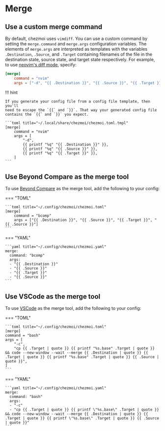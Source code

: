 # Merge

## Use a custom merge command

By default, chezmoi uses `vimdiff`. You can use a custom command by setting the
`merge.command` and `merge.args` configuration variables. The elements of
`merge.args` are interpreted as templates with the variables `.Destination`,
`.Source`, and `.Target` containing filenames of the file in the destination
state, source state, and target state respectively. For example, to use
[neovim's diff mode][nvim], specify:

```toml title="~/.config/chezmoi/chezmoi.toml"
[merge]
    command = "nvim"
    args = ["-d", "{{ .Destination }}", "{{ .Source }}", "{{ .Target }}"]
```

!!! hint

    If you generate your config file from a config file template, then you'll
    need to escape the `{{` and `}}`. That way your generated config file
    contains the `{{` and `}}` you expect.

    ```toml title="~/.local/share/chezmoi/chezmoi.toml.tmpl"
    [merge]
        command = "nvim"
        args = [
            "-d",
            {{ printf "%q" "{{ .Destination }}" }},
            {{ printf "%q" "{{ .Source }}" }},
            {{ printf "%q" "{{ .Target }}" }},
        ]
    ```

## Use Beyond Compare as the merge tool

To use [Beyond Compare][bcomp] as the merge tool, add the following to your config:

=== "TOML"

    ```toml title="~/.config/chezmoi/chezmoi.toml"
    [merge]
        command = "bcomp"
        args = ["{{ .Destination }}", "{{ .Source }}", "{{ .Target }}", "{{ .Source }}"]
    ```

=== "YAML"

    ```yaml title="~/.config/chezmoi/chezmoi.yaml"
    merge:
      command: "bcomp"
      args:
      - "{{ .Destination }}"
      - "{{ .Source }}"
      - "{{ .Target }}"
      - "{{ .Source }}"
    ```

## Use VSCode as the merge tool

To use [VSCode][vscode] as the merge tool, add the following to your config:

=== "TOML"

    ```toml title="~/.config/chezmoi/chezmoi.toml"
    [merge]
    command = "bash"
    args = [
        "-c",
        "cp {{ .Target | quote }} {{ printf "%s.base" .Target | quote }} && code --new-window --wait --merge {{ .Destination | quote }} {{ .Target | quote }} {{ printf "%s.base" .Target | quote }} {{ .Source | quote }}",
    ]
    ```

=== "YAML"

    ```yaml title="~/.config/chezmoi/chezmoi.yaml"
    merge:
      command: "bash"
      args:
      - "-c"
      - "cp {{ .Target | quote }} {{ printf \"%s.base\" .Target | quote }} && code --new-window --wait --merge {{ .Destination | quote }} {{ .Target | quote }} {{ printf \"%s.base\" .Target | quote }} {{ .Source | quote }}"
    ```

[bcomp]: https://www.scootersoftware.com/
[nvim]: https://neovim.io/doc/user/diff.html
[vscode]: https://code.visualstudio.com/
